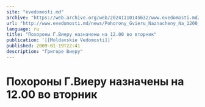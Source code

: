 ```yaml
---
site: "evedomosti.md"
archive: "https://web.archive.org/web/20241110145632/www.evedomosti.md/news/Pohorony_Gvieru_Naznacheny_Na_1200_Vo_Vtornik"
url: "http://www.evedomosti.md/news/Pohorony_Gvieru_Naznacheny_Na_1200_Vo_Vtornik"
language: ru
title: "Похороны Г.Виеру назначены на 12.00 во вторник"
publication: '[[Moldavskie Vedomosti]]'
published: 2009-01-19T22:41
description: "Григоре Виеру"
---
```


# Похороны Г.Виеру назначены на 12.00 во вторник

